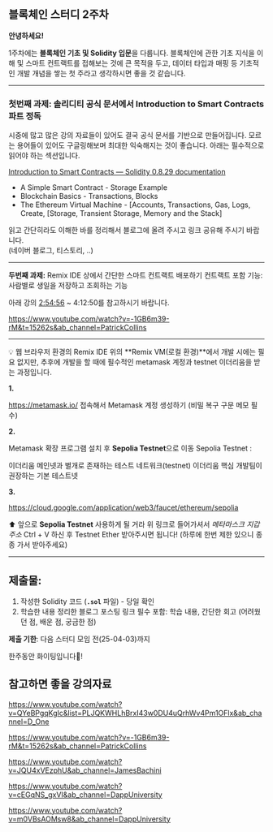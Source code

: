 ## 블록체인 스터디 2주차

**안녕하세요!**

1주차에는 **블록체인 기초 및 Solidity 입문**을 다룹니다.
블록체인에 관한 기초 지식을 이해 및 스마트 컨트랙트를 접해보는 것에 큰 목적을 두고,
데이터 타입과 매핑 등 기초적인 개발 개념을 쌓는 첫 주라고 생각하시면 좋을 것 같습니다.

---

### **첫번째 과제:** 솔리디티 공식 문서에서 **Introduction to Smart Contracts** 파트 정독

시중에 많고 많은 강의 자료들이 있어도 결국 공식 문서를 기반으로 만들어집니다.
모르는 용어들이 있어도 구글링해보며 최대한 익숙해지는 것이 좋습니다.
아래는 필수적으로 읽어야 하는 섹션입니다.

[Introduction to Smart Contracts — Solidity 0.8.29 documentation](https://docs.soliditylang.org/en/v0.8.29/introduction-to-smart-contracts.html)

- A Simple Smart Contract - Storage Example
- Blockchain Basics - Transactions, Blocks
- The Ethereum Virtual Machine - [Accounts, Transactions, Gas, Logs, Create, [Storage, Transient Storage, Memory and the Stack]

읽고 간단히라도 이해한 바를 정리해서 블로그에 올려 주시고 링크 공유해 주시기 바랍니다.  
(네이버 블로그, 티스토리, ..)

---

**두번째 과제:** Remix IDE 상에서 간단한 스마트 컨트랙트 배포하기
컨트랙트 포함 기능: 사람별로 생일을 저장하고 조회하는 기능

아래 강의 [2:54:56](https://www.youtube.com/watch?v=-1GB6m39-rM&t=10496s) ~ 4:12:50를 참고하시기 바랍니다.

https://www.youtube.com/watch?v=-1GB6m39-rM&t=15262s&ab_channel=PatrickCollins

---

💡 웹 브라우저 환경의 Remix IDE 위의 **Remix VM(로컬 환경)**에서 개발 시에는
필요 없지만, 추후에 개발을 할 때에 필수적인 metamask 계정과 testnet 이더리움을 받는 과정입니다.

**1.**

https://metamask.io/
접속해서 Metamask 계정 생성하기 (비밀 복구 구문 메모 필수)

**2.**

Metamask 확장 프로그램 설치 후 **Sepolia Testnet**으로 이동
Sepolia Testnet :

이더리움 메인넷과 별개로 존재하는 테스트 네트워크(testnet)
이더리움 핵심 개발팀이 권장하는 기본 테스트넷

**3.**

https://cloud.google.com/application/web3/faucet/ethereum/sepolia

⬆ 앞으로 **Sepolia Testnet** 사용하게 될 거라 위 링크로 들어가셔서 _메타마스크 지갑 주소_
Ctrl + V 하신 후 Testnet Ether 받아주시면 됩니다! (하루에 한번 제한 있으니 종종 가서 받아주세요)

---

## **제출물**:

1. 작성한 Solidity 코드 (**`.sol`** 파일) - 당일 확인
2. 학습한 내용 정리한 블로그 포스팅 링크
   필수 포함: 학습 내용, 간단한 회고 (어려웠던 점, 배운 점, 궁금한 점)

**제출 기한**: 다음 스터디 모임 전(25-04-03)까지

한주동안 화이팅입니다💨!

## 참고하면 좋을 강의자료

https://www.youtube.com/watch?v=QYeBPgqKgIc&list=PLJQKWHLhBrxI43w0DU4uQrhWv4Pm1OFlx&ab_channel=D_One

https://www.youtube.com/watch?v=-1GB6m39-rM&t=15262s&ab_channel=PatrickCollins

https://www.youtube.com/watch?v=JQU4xVEzphU&ab_channel=JamesBachini

https://www.youtube.com/watch?v=cEGqNS_gxVI&ab_channel=DappUniversity

https://www.youtube.com/watch?v=m0VBsAOMsw8&ab_channel=DappUniversity
